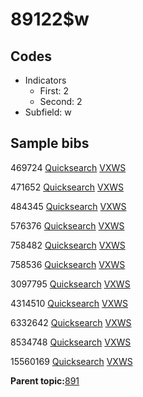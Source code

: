 # 89122$w

## Codes

-   Indicators
    -   First: 2
    -   Second: 2
-   Subfield: w

## Sample bibs

469724 [Quicksearch](https://search.library.yale.edu/catalog/469724) [VXWS](http://prodorbis.library.yale.edu:7014/vxws/GetHoldingsService?bibId=469724)

471652 [Quicksearch](https://search.library.yale.edu/catalog/471652) [VXWS](http://prodorbis.library.yale.edu:7014/vxws/GetHoldingsService?bibId=471652)

484345 [Quicksearch](https://search.library.yale.edu/catalog/484345) [VXWS](http://prodorbis.library.yale.edu:7014/vxws/GetHoldingsService?bibId=484345)

576376 [Quicksearch](https://search.library.yale.edu/catalog/576376) [VXWS](http://prodorbis.library.yale.edu:7014/vxws/GetHoldingsService?bibId=576376)

758482 [Quicksearch](https://search.library.yale.edu/catalog/758482) [VXWS](http://prodorbis.library.yale.edu:7014/vxws/GetHoldingsService?bibId=758482)

758536 [Quicksearch](https://search.library.yale.edu/catalog/758536) [VXWS](http://prodorbis.library.yale.edu:7014/vxws/GetHoldingsService?bibId=758536)

3097795 [Quicksearch](https://search.library.yale.edu/catalog/3097795) [VXWS](http://prodorbis.library.yale.edu:7014/vxws/GetHoldingsService?bibId=3097795)

4314510 [Quicksearch](https://search.library.yale.edu/catalog/4314510) [VXWS](http://prodorbis.library.yale.edu:7014/vxws/GetHoldingsService?bibId=4314510)

6332642 [Quicksearch](https://search.library.yale.edu/catalog/6332642) [VXWS](http://prodorbis.library.yale.edu:7014/vxws/GetHoldingsService?bibId=6332642)

8534748 [Quicksearch](https://search.library.yale.edu/catalog/8534748) [VXWS](http://prodorbis.library.yale.edu:7014/vxws/GetHoldingsService?bibId=8534748)

15560169 [Quicksearch](https://search.library.yale.edu/catalog/15560169) [VXWS](http://prodorbis.library.yale.edu:7014/vxws/GetHoldingsService?bibId=15560169)

**Parent topic:**[891](../../tags/891/891.md)

